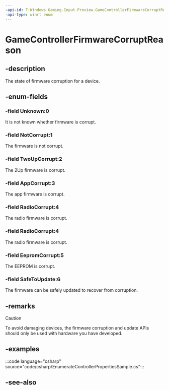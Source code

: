 ```yaml
---
-api-id: T:Windows.Gaming.Input.Preview.GameControllerFirmwareCorruptReason
-api-type: winrt enum
---
```


<!-- Enumeration syntax
public enum Windows.Gaming.Input.Preview.GameControllerFirmwareCorruptReason : int
-->

# GameControllerFirmwareCorruptReason

## -description
The state of firmware corruption for a device.

## -enum-fields
### -field Unknown:0
It is not known whether firmware is corrupt.

### -field NotCorrupt:1
The firmware is not corrupt.

### -field TwoUpCorrupt:2
The 2Up firmware is corrupt.

### -field AppCorrupt:3
The app firmware is corrupt.

### -field RadioCorrupt:4
The radio firmware is corrupt.

### -field RadioCorrupt:4
The radio firmware is corrupt.

### -field EepromCorrupt:5
The EEPROM is corrupt.

### -field SafeToUpdate:6
The firmware can be safely updated to recover from corruption.

## -remarks

> [!CAUTION]
> To avoid damaging devices, the firmware corruption and update APIs should only be used with hardware you have developed.

## -examples

:::code language="csharp" source="code/csharp/EnumerateControllerPropertiesSample.cs":::

## -see-also
